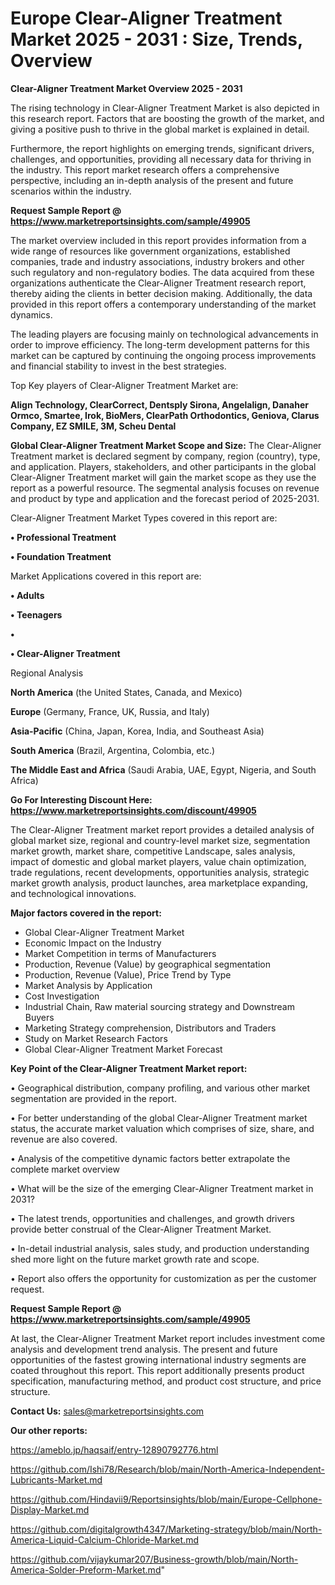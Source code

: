 # Europe Clear-Aligner Treatment Market 2025 - 2031 : Size, Trends, Overview

<Strong> Clear-Aligner Treatment Market Overview 2025 - 2031</strong>

The rising technology in Clear-Aligner Treatment Market is also depicted in this research report. Factors that are boosting the growth of the market, and giving a positive push to thrive in the global market is explained in detail.

Furthermore, the report highlights on emerging trends, significant drivers, challenges, and opportunities, providing all necessary data for thriving in the industry. This report market research offers a comprehensive perspective, including an in-depth analysis of the present and future scenarios within the industry.

<strong>Request Sample Report @ <a href=https://www.marketreportsinsights.com/sample/49905>https://www.marketreportsinsights.com/sample/49905</a></strong>

The market overview included in this report provides information from a wide range of resources like government organizations, established companies, trade and industry associations, industry brokers and other such regulatory and non-regulatory bodies. The data acquired from these organizations authenticate the Clear-Aligner Treatment research report, thereby aiding the clients in better decision making. Additionally, the data provided in this report offers a contemporary understanding of the market dynamics.

The leading players are focusing mainly on technological advancements in order to improve efficiency. The long-term development patterns for this market can be captured by continuing the ongoing process improvements and financial stability to invest in the best strategies.

Top Key players of Clear-Aligner Treatment Market are:

<strong>Align Technology, ClearCorrect, Dentsply Sirona, Angelalign, Danaher Ormco, Smartee, Irok, BioMers, ClearPath Orthodontics, Geniova, Clarus Company, EZ SMILE, 3M, Scheu Dental</strong>

<strong><b>Global Clear-Aligner Treatment Market Scope and Size:</b></strong>
The Clear-Aligner Treatment market is declared segment by company, region (country), type, and application. Players, stakeholders, and other participants in the global Clear-Aligner Treatment market will gain the market scope as they use the report as a powerful resource. The segmental analysis focuses on revenue and product by type and application and the forecast period of 2025-2031.

Clear-Aligner Treatment Market Types covered in this report are:

<strong>•  Professional Treatment

•  Foundation Treatment</strong>

Market Applications covered in this report are:

<strong>•  Adults

•  Teenagers

•  

•  Clear-Aligner Treatment</strong> 

Regional Analysis

<strong>North America</strong> (the United States, Canada, and Mexico)

<strong>Europe</strong> (Germany, France, UK, Russia, and Italy)

<strong>Asia-Pacific</strong> (China, Japan, Korea, India, and Southeast Asia)

<strong>South America</strong> (Brazil, Argentina, Colombia, etc.)

<strong>The Middle East and Africa</strong> (Saudi Arabia, UAE, Egypt, Nigeria, and South Africa)

<strong>Go For Interesting Discount Here: <a href=https://www.marketreportsinsights.com/discount/49905>https://www.marketreportsinsights.com/discount/49905</a></strong>

The Clear-Aligner Treatment market report provides a detailed analysis of global market size, regional and country-level market size, segmentation market growth, market share, competitive Landscape, sales analysis, impact of domestic and global market players, value chain optimization, trade regulations, recent developments, opportunities analysis, strategic market growth analysis, product launches, area marketplace expanding, and technological innovations.

<strong><b>Major factors covered in the report:</b></strong>
<ul>
  <li>Global Clear-Aligner Treatment Market </li>
  <li>Economic Impact on the Industry</li>
  <li>Market Competition in terms of Manufacturers</li>
  <li>Production, Revenue (Value) by geographical segmentation</li>
  <li>Production, Revenue (Value), Price Trend by Type</li>
  <li>Market Analysis by Application</li>
  <li>Cost Investigation</li>
  <li>Industrial Chain, Raw material sourcing strategy and Downstream Buyers</li>
  <li>Marketing Strategy comprehension, Distributors and Traders</li>
  <li>Study on Market Research Factors</li>
  <li>Global Clear-Aligner Treatment Market Forecast</li>
</ul>

<strong><b>Key Point of the Clear-Aligner Treatment Market report:</b></strong>

• Geographical distribution, company profiling, and various other market segmentation are provided in the report.

• For better understanding of the global Clear-Aligner Treatment market status, the accurate market valuation which comprises of size, share, and revenue are also covered.

• Analysis of the competitive dynamic factors better extrapolate the complete market overview

• What will be the size of the emerging Clear-Aligner Treatment market in 2031?

• The latest trends, opportunities and challenges, and growth drivers provide better construal of the Clear-Aligner Treatment Market.

• In-detail industrial analysis, sales study, and production understanding shed more light on the future market growth rate and scope.

• Report also offers the opportunity for customization as per the customer request.

<strong>Request Sample Report @ <a href=https://www.marketreportsinsights.com/sample/49905>https://www.marketreportsinsights.com/sample/49905</a></strong>

At last, the Clear-Aligner Treatment Market report includes investment come analysis and development trend analysis. The present and future opportunities of the fastest growing international industry segments are coated throughout this report. This report additionally presents product specification, manufacturing method, and product cost structure, and price structure.

<strong>Contact Us:</strong>
sales@marketreportsinsights.com

<strong>Our other reports:</strong>

<a href=https://ameblo.jp/haqsaif/entry-12890792776.html>https://ameblo.jp/haqsaif/entry-12890792776.html</a>

<a href=https://github.com/Ishi78/Research/blob/main/North-America-Independent-Lubricants-Market.md>https://github.com/Ishi78/Research/blob/main/North-America-Independent-Lubricants-Market.md</a>

<a href=https://github.com/Hindavii9/Reportsinsights/blob/main/Europe-Cellphone-Display-Market.md>https://github.com/Hindavii9/Reportsinsights/blob/main/Europe-Cellphone-Display-Market.md</a>

<a href=https://github.com/digitalgrowth4347/Marketing-strategy/blob/main/North-America-Liquid-Calcium-Chloride-Market.md>https://github.com/digitalgrowth4347/Marketing-strategy/blob/main/North-America-Liquid-Calcium-Chloride-Market.md</a>

<a href=https://github.com/vijaykumar207/Business-growth/blob/main/North-America-Solder-Preform-Market.md>https://github.com/vijaykumar207/Business-growth/blob/main/North-America-Solder-Preform-Market.md</a>"
